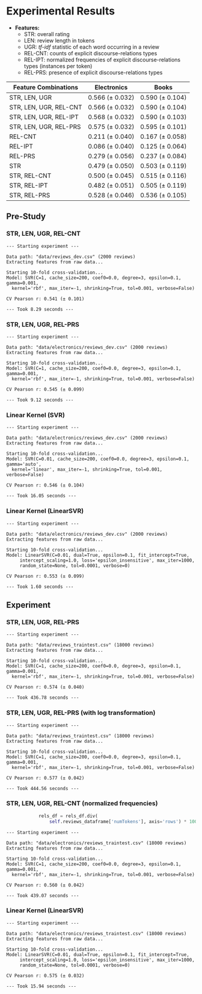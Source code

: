 # Experimental Results

* **Features:**
	* STR: overall rating
	* LEN: review length in tokens
	* UGR: *tf-idf* statistic of each word occurring in a review
	* REL-CNT: counts of explicit discourse-relations types
	* REL-IPT: normalized frequencies of explicit discourse-relations types (instances per token)
	* REL-PRS: presence of explicit discourse-relations types

| Feature Combinations   | Electronics     | Books           |
|------------------------|-----------------|-----------------|
| STR, LEN, UGR          | 0.566 (± 0.032) | 0.590 (± 0.104)
| STR, LEN, UGR, REL-CNT | 0.566 (± 0.032) | 0.590 (± 0.104)
| STR, LEN, UGR, REL-IPT | 0.568 (± 0.032) | 0.590 (± 0.103)
| STR, LEN, UGR, REL-PRS | 0.575 (± 0.032) | 0.595 (± 0.101)
| REL-CNT                | 0.211 (± 0.040) | 0.167 (± 0.058)
| REL-IPT                | 0.086 (± 0.040) | 0.125 (± 0.064)
| REL-PRS                | 0.279 (± 0.056) | 0.237 (± 0.084)
| STR                    | 0.479 (± 0.050) | 0.503 (± 0.119)
| STR, REL-CNT           | 0.500 (± 0.045) | 0.515 (± 0.116)
| STR, REL-IPT           | 0.482 (± 0.051) | 0.505 (± 0.119)
| STR, REL-PRS           | 0.528 (± 0.046) | 0.536 (± 0.105)

## Pre-Study

### STR, LEN, UGR, REL-CNT

```
--- Starting experiment ---

Data path: "data/reviews_dev.csv" (2000 reviews)
Extracting features from raw data...

Starting 10-fold cross-validation...
Model: SVR(C=1, cache_size=200, coef0=0.0, degree=3, epsilon=0.1, gamma=0.001,
  kernel='rbf', max_iter=-1, shrinking=True, tol=0.001, verbose=False)

CV Pearson r: 0.541 (± 0.101)

--- Took 8.29 seconds ---
```

### STR, LEN, UGR, REL-PRS

```
--- Starting experiment ---

Data path: "data/electronics/reviews_dev.csv" (2000 reviews)
Extracting features from raw data...

Starting 10-fold cross-validation...
Model: SVR(C=1, cache_size=200, coef0=0.0, degree=3, epsilon=0.1, gamma=0.001,
  kernel='rbf', max_iter=-1, shrinking=True, tol=0.001, verbose=False)

CV Pearson r: 0.545 (± 0.099)

--- Took 9.12 seconds ---
```

### Linear Kernel (SVR)

```
--- Starting experiment ---

Data path: "data/electronics/reviews_dev.csv" (2000 reviews)
Extracting features from raw data...

Starting 10-fold cross-validation...
Model: SVR(C=0.01, cache_size=200, coef0=0.0, degree=3, epsilon=0.1, gamma='auto',
  kernel='linear', max_iter=-1, shrinking=True, tol=0.001, verbose=False)

CV Pearson r: 0.546 (± 0.104)

--- Took 16.05 seconds ---
```

### Linear Kernel (LinearSVR)

```
--- Starting experiment ---

Data path: "data/electronics/reviews_dev.csv" (2000 reviews)
Extracting features from raw data...

Starting 10-fold cross-validation...
Model: LinearSVR(C=0.01, dual=True, epsilon=0.1, fit_intercept=True,
     intercept_scaling=1.0, loss='epsilon_insensitive', max_iter=1000,
     random_state=None, tol=0.0001, verbose=0)

CV Pearson r: 0.553 (± 0.099)

--- Took 1.60 seconds ---
```

## Experiment

### STR, LEN, UGR, REL-PRS

```
--- Starting experiment ---

Data path: "data/reviews_traintest.csv" (18000 reviews)
Extracting features from raw data...

Starting 10-fold cross-validation...
Model: SVR(C=1, cache_size=200, coef0=0.0, degree=3, epsilon=0.1, gamma=0.001,
  kernel='rbf', max_iter=-1, shrinking=True, tol=0.001, verbose=False)

CV Pearson r: 0.574 (± 0.040)

--- Took 436.78 seconds ---
```

### STR, LEN, UGR, REL-PRS (with log transformation)

```
--- Starting experiment ---

Data path: "data/reviews_traintest.csv" (18000 reviews)
Extracting features from raw data...

Starting 10-fold cross-validation...
Model: SVR(C=1, cache_size=200, coef0=0.0, degree=3, epsilon=0.1, gamma=0.001,
  kernel='rbf', max_iter=-1, shrinking=True, tol=0.001, verbose=False)

CV Pearson r: 0.577 (± 0.042)

--- Took 444.56 seconds ---
```

### STR, LEN, UGR, REL-CNT (normalized frequencies)

```python
            rels_df = rels_df.div(
                self.reviews_dataframe['numTokens'], axis='rows') * 100
```

```
--- Starting experiment ---

Data path: "data/electronics/reviews_traintest.csv" (18000 reviews)
Extracting features from raw data...

Starting 10-fold cross-validation...
Model: SVR(C=1, cache_size=200, coef0=0.0, degree=3, epsilon=0.1, gamma=0.001,
  kernel='rbf', max_iter=-1, shrinking=True, tol=0.001, verbose=False)

CV Pearson r: 0.560 (± 0.042)

--- Took 439.07 seconds ---
```

### Linear Kernel (LinearSVR)

```
--- Starting experiment ---

Data path: "data/electronics/reviews_traintest.csv" (18000 reviews)
Extracting features from raw data...

Starting 10-fold cross-validation...
Model: LinearSVR(C=0.01, dual=True, epsilon=0.1, fit_intercept=True,
     intercept_scaling=1.0, loss='epsilon_insensitive', max_iter=1000,
     random_state=None, tol=0.0001, verbose=0)

CV Pearson r: 0.575 (± 0.032)

--- Took 15.94 seconds ---
```